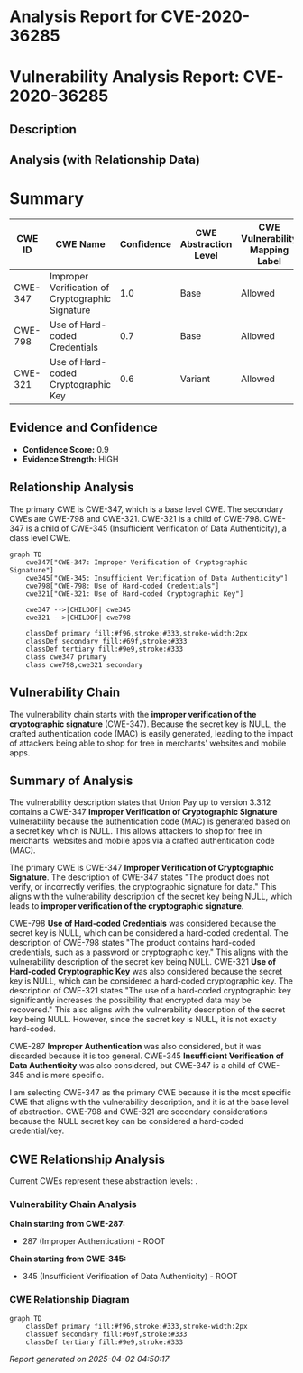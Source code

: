# Analysis Report for CVE-2020-36285

# Vulnerability Analysis Report: CVE-2020-36285

## Description



## Analysis (with Relationship Data)

# Summary
| CWE ID | CWE Name | Confidence | CWE Abstraction Level | CWE Vulnerability Mapping Label | CWE-Vulnerability Mapping Notes |
|---|---|---|---|---|---|
| CWE-347 | Improper Verification of Cryptographic Signature | 1.0 | Base | Allowed | Primary CWE |
| CWE-798 | Use of Hard-coded Credentials | 0.7 | Base | Allowed | Secondary Candidate |
| CWE-321 | Use of Hard-coded Cryptographic Key | 0.6 | Variant | Allowed | Secondary Candidate |

## Evidence and Confidence

*   **Confidence Score:** 0.9
*   **Evidence Strength:** HIGH

## Relationship Analysis
The primary CWE is CWE-347, which is a base level CWE. The secondary CWEs are CWE-798 and CWE-321. CWE-321 is a child of CWE-798.
CWE-347 is a child of CWE-345 (Insufficient Verification of Data Authenticity), a class level CWE.

```mermaid
graph TD
    cwe347["CWE-347: Improper Verification of Cryptographic Signature"]
    cwe345["CWE-345: Insufficient Verification of Data Authenticity"]
    cwe798["CWE-798: Use of Hard-coded Credentials"]
    cwe321["CWE-321: Use of Hard-coded Cryptographic Key"]

    cwe347 -->|CHILDOF| cwe345
    cwe321 -->|CHILDOF| cwe798

    classDef primary fill:#f96,stroke:#333,stroke-width:2px
    classDef secondary fill:#69f,stroke:#333
    classDef tertiary fill:#9e9,stroke:#333
    class cwe347 primary
    class cwe798,cwe321 secondary
```

## Vulnerability Chain
The vulnerability chain starts with the **improper verification of the cryptographic signature** (CWE-347). Because the secret key is NULL, the crafted authentication code (MAC) is easily generated, leading to the impact of attackers being able to shop for free in merchants' websites and mobile apps.

## Summary of Analysis
The vulnerability description states that Union Pay up to version 3.3.12 contains a CWE-347 **Improper Verification of Cryptographic Signature** vulnerability because the authentication code (MAC) is generated based on a secret key which is NULL. This allows attackers to shop for free in merchants' websites and mobile apps via a crafted authentication code (MAC).

The primary CWE is CWE-347 **Improper Verification of Cryptographic Signature**. The description of CWE-347 states "The product does not verify, or incorrectly verifies, the cryptographic signature for data." This aligns with the vulnerability description of the secret key being NULL, which leads to **improper verification of the cryptographic signature**.

CWE-798 **Use of Hard-coded Credentials** was considered because the secret key is NULL, which can be considered a hard-coded credential. The description of CWE-798 states "The product contains hard-coded credentials, such as a password or cryptographic key." This aligns with the vulnerability description of the secret key being NULL.
CWE-321 **Use of Hard-coded Cryptographic Key** was also considered because the secret key is NULL, which can be considered a hard-coded cryptographic key. The description of CWE-321 states "The use of a hard-coded cryptographic key significantly increases the possibility that encrypted data may be recovered." This also aligns with the vulnerability description of the secret key being NULL. However, since the secret key is NULL, it is not exactly hard-coded.

CWE-287 **Improper Authentication** was also considered, but it was discarded because it is too general.
CWE-345 **Insufficient Verification of Data Authenticity** was also considered, but CWE-347 is a child of CWE-345 and is more specific.

I am selecting CWE-347 as the primary CWE because it is the most specific CWE that aligns with the vulnerability description, and it is at the base level of abstraction. CWE-798 and CWE-321 are secondary considerations because the NULL secret key can be considered a hard-coded credential/key.


## CWE Relationship Analysis

Current CWEs represent these abstraction levels: .


### Vulnerability Chain Analysis

**Chain starting from CWE-287:**
- 287 (Improper Authentication) - ROOT


**Chain starting from CWE-345:**
- 345 (Insufficient Verification of Data Authenticity) - ROOT



### CWE Relationship Diagram

```mermaid
graph TD
    classDef primary fill:#f96,stroke:#333,stroke-width:2px
    classDef secondary fill:#69f,stroke:#333
    classDef tertiary fill:#9e9,stroke:#333
```



*Report generated on 2025-04-02 04:50:17*
